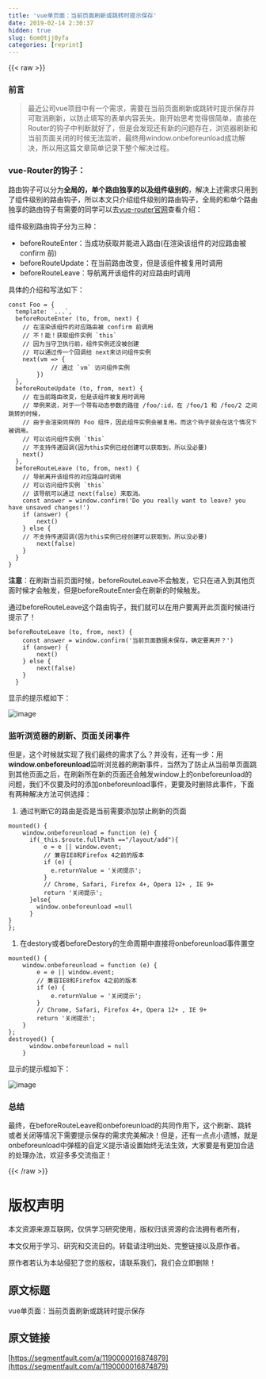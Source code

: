 ```yaml
---
title: 'vue单页面：当前页面刷新或跳转时提示保存' 
date: 2019-02-14 2:30:37
hidden: true
slug: 6om0tjj0yfa
categories: [reprint]
---
```


{{< raw >}}

                    
<h3 id="articleHeader0">前言</h3>
<blockquote>最近公司vue项目中有一个需求，需要在当前页面刷新或跳转时提示保存并可取消刷新，以防止填写的表单内容丢失。刚开始思考觉得很简单，直接在Router的钩子中判断就好了，但是会发现还有新的问题存在，浏览器刷新和当前页面关闭的时候无法监听，最终用window.onbeforeunload成功解决，所以用这篇文章简单记录下整个解决过程。</blockquote>
<h3 id="articleHeader1">vue-Router的钩子：</h3>
<p>路由钩子可以分为<strong>全局的，单个路由独享的以及组件级别的</strong>，解决上述需求只用到了组件级别的路由钩子，所以本文只介绍组件级别的路由钩子，全局的和单个路由独享的路由钩子有需要的同学可以去<a href="https://router.vuejs.org/zh/guide/advanced/navigation-guards.html" rel="nofollow noreferrer" target="_blank">vue-router官网</a>查看介绍：</p>
<p>组件级别路由钩子分为三种：</p>
<ul>
<li>beforeRouteEnter：当成功获取并能进入路由(在渲染该组件的对应路由被 confirm 前)</li>
<li>beforeRouteUpdate：在当前路由改变，但是该组件被复用时调用</li>
<li>beforeRouteLeave：导航离开该组件的对应路由时调用</li>
</ul>
<p>具体的介绍和写法如下：</p>
<div class="widget-codetool" style="display:none;">
      <div class="widget-codetool--inner">
      <span class="selectCode code-tool" data-toggle="tooltip" data-placement="top" title="" data-original-title="全选"></span>
      <span type="button" class="copyCode code-tool" data-toggle="tooltip" data-placement="top" data-clipboard-text="const Foo = {
  template: `...`,
  beforeRouteEnter (to, from, next) {
    // 在渲染该组件的对应路由被 confirm 前调用
    // 不！能！获取组件实例 `this`
    // 因为当守卫执行前，组件实例还没被创建
    // 可以通过传一个回调给 next来访问组件实例
    next(vm => { 
            // 通过 `vm` 访问组件实例
        })
  },
  beforeRouteUpdate (to, from, next) {
    // 在当前路由改变，但是该组件被复用时调用
    // 举例来说，对于一个带有动态参数的路径 /foo/:id，在 /foo/1 和 /foo/2 之间跳转的时候，
    // 由于会渲染同样的 Foo 组件，因此组件实例会被复用。而这个钩子就会在这个情况下被调用。
    // 可以访问组件实例 `this`
    // 不支持传递回调(因为this实例已经创建可以获取到，所以没必要)
    next()
  },
  beforeRouteLeave (to, from, next) {
    // 导航离开该组件的对应路由时调用
    // 可以访问组件实例 `this`
    // 该导航可以通过 next(false) 来取消。
    const answer = window.confirm('Do you really want to leave? you have unsaved changes!')
    if (answer) {
        next()
    } else {
    // 不支持传递回调(因为this实例已经创建可以获取到，所以没必要)
        next(false)
    }
  }
}" title="" data-original-title="复制"></span>
      <span type="button" class="saveToNote code-tool" data-toggle="tooltip" data-placement="top" title="" data-original-title="放进笔记"></span>
      </div>
      </div><pre class="hljs awk"><code>const Foo = {
  template: `...`,
  beforeRouteEnter (to, from, <span class="hljs-keyword">next</span>) {
    <span class="hljs-regexp">//</span> 在渲染该组件的对应路由被 confirm 前调用
    <span class="hljs-regexp">//</span> 不！能！获取组件实例 `this`
    <span class="hljs-regexp">//</span> 因为当守卫执行前，组件实例还没被创建
    <span class="hljs-regexp">//</span> 可以通过传一个回调给 <span class="hljs-keyword">next</span>来访问组件实例
    <span class="hljs-keyword">next</span>(vm =&gt; { 
            <span class="hljs-regexp">//</span> 通过 `vm` 访问组件实例
        })
  },
  beforeRouteUpdate (to, from, <span class="hljs-keyword">next</span>) {
    <span class="hljs-regexp">//</span> 在当前路由改变，但是该组件被复用时调用
    <span class="hljs-regexp">//</span> 举例来说，对于一个带有动态参数的路径 <span class="hljs-regexp">/foo/</span>:id，在 <span class="hljs-regexp">/foo/</span><span class="hljs-number">1</span> 和 <span class="hljs-regexp">/foo/</span><span class="hljs-number">2</span> 之间跳转的时候，
    <span class="hljs-regexp">//</span> 由于会渲染同样的 Foo 组件，因此组件实例会被复用。而这个钩子就会在这个情况下被调用。
    <span class="hljs-regexp">//</span> 可以访问组件实例 `this`
    <span class="hljs-regexp">//</span> 不支持传递回调(因为this实例已经创建可以获取到，所以没必要)
    <span class="hljs-keyword">next</span>()
  },
  beforeRouteLeave (to, from, <span class="hljs-keyword">next</span>) {
    <span class="hljs-regexp">//</span> 导航离开该组件的对应路由时调用
    <span class="hljs-regexp">//</span> 可以访问组件实例 `this`
    <span class="hljs-regexp">//</span> 该导航可以通过 <span class="hljs-keyword">next</span>(false) 来取消。
    const answer = window.confirm(<span class="hljs-string">'Do you really want to leave? you have unsaved changes!'</span>)
    <span class="hljs-keyword">if</span> (answer) {
        <span class="hljs-keyword">next</span>()
    } <span class="hljs-keyword">else</span> {
    <span class="hljs-regexp">//</span> 不支持传递回调(因为this实例已经创建可以获取到，所以没必要)
        <span class="hljs-keyword">next</span>(false)
    }
  }
}</code></pre>
<p><strong>注意</strong>：在刷新当前页面时候，beforeRouteLeave不会触发，它只在进入到其他页面时候才会触发，但是beforeRouteEnter会在刷新的时候触发。</p>
<p>通过beforeRouteLeave这个路由钩子，我们就可以在用户要离开此页面时候进行提示了！</p>
<div class="widget-codetool" style="display:none;">
      <div class="widget-codetool--inner">
      <span class="selectCode code-tool" data-toggle="tooltip" data-placement="top" title="" data-original-title="全选"></span>
      <span type="button" class="copyCode code-tool" data-toggle="tooltip" data-placement="top" data-clipboard-text="beforeRouteLeave (to, from, next) {
    const answer = window.confirm('当前页面数据未保存，确定要离开？')
    if (answer) {
        next()
    } else {
        next(false)
    }
  }" title="" data-original-title="复制"></span>
      <span type="button" class="saveToNote code-tool" data-toggle="tooltip" data-placement="top" title="" data-original-title="放进笔记"></span>
      </div>
      </div><pre class="hljs autoit"><code>beforeRouteLeave (<span class="hljs-keyword">to</span>, from, <span class="hljs-keyword">next</span>) {
    <span class="hljs-keyword">const</span> answer = window.confirm(<span class="hljs-string">'当前页面数据未保存，确定要离开？'</span>)
    <span class="hljs-keyword">if</span> (answer) {
        <span class="hljs-keyword">next</span>()
    } <span class="hljs-keyword">else</span> {
        <span class="hljs-keyword">next</span>(<span class="hljs-literal">false</span>)
    }
  }</code></pre>
<p>显示的提示框如下：</p>
<p><span class="img-wrap"><img data-src="http://p5tstjsfi.bkt.clouddn.com/vue-router1luyou.png" src="https://static.alili.techhttp://p5tstjsfi.bkt.clouddn.com/vue-router1luyou.png" alt="image" title="image" style="cursor: pointer; display: inline;"></span></p>
<h3 id="articleHeader2">监听浏览器的刷新、页面关闭事件</h3>
<p>但是，这个时候就实现了我们最终的需求了么？并没有，还有一步：用<strong>window.onbeforeunload</strong>监听浏览器的刷新事件，当然为了防止从当前单页面跳到其他页面之后，在刷新所在新的页面还会触发window上的onbeforeunload的问题，我们不仅要及时的添加onbeforeunload事件，更要及时删除此事件，下面有两种解决方法可供选择：</p>
<ol><li>通过判断它的路由是否是当前需要添加禁止刷新的页面</li></ol>
<div class="widget-codetool" style="display:none;">
      <div class="widget-codetool--inner">
      <span class="selectCode code-tool" data-toggle="tooltip" data-placement="top" title="" data-original-title="全选"></span>
      <span type="button" class="copyCode code-tool" data-toggle="tooltip" data-placement="top" data-clipboard-text="mounted() {
    window.onbeforeunload = function (e) {
      if(_this.$route.fullPath ==&quot;/layout/add&quot;){
          e = e || window.event;
          // 兼容IE8和Firefox 4之前的版本
          if (e) {
            e.returnValue = '关闭提示';
          }
          // Chrome, Safari, Firefox 4+, Opera 12+ , IE 9+
          return '关闭提示';
      }else{
        window.onbeforeunload =null
      }
}
};" title="" data-original-title="复制"></span>
      <span type="button" class="saveToNote code-tool" data-toggle="tooltip" data-placement="top" title="" data-original-title="放进笔记"></span>
      </div>
      </div><pre class="hljs javascript"><code>mounted() {
    <span class="hljs-built_in">window</span>.onbeforeunload = <span class="hljs-function"><span class="hljs-keyword">function</span> (<span class="hljs-params">e</span>) </span>{
      <span class="hljs-keyword">if</span>(_this.$route.fullPath ==<span class="hljs-string">"/layout/add"</span>){
          e = e || <span class="hljs-built_in">window</span>.event;
          <span class="hljs-comment">// 兼容IE8和Firefox 4之前的版本</span>
          <span class="hljs-keyword">if</span> (e) {
            e.returnValue = <span class="hljs-string">'关闭提示'</span>;
          }
          <span class="hljs-comment">// Chrome, Safari, Firefox 4+, Opera 12+ , IE 9+</span>
          <span class="hljs-keyword">return</span> <span class="hljs-string">'关闭提示'</span>;
      }<span class="hljs-keyword">else</span>{
        <span class="hljs-built_in">window</span>.onbeforeunload =<span class="hljs-literal">null</span>
      }
}
};</code></pre>
<ol><li>在destory或者beforeDestory的生命周期中直接将onbeforeunload事件置空</li></ol>
<div class="widget-codetool" style="display:none;">
      <div class="widget-codetool--inner">
      <span class="selectCode code-tool" data-toggle="tooltip" data-placement="top" title="" data-original-title="全选"></span>
      <span type="button" class="copyCode code-tool" data-toggle="tooltip" data-placement="top" data-clipboard-text="mounted() {
    window.onbeforeunload = function (e) {
        e = e || window.event;
        // 兼容IE8和Firefox 4之前的版本
        if (e) {
            e.returnValue = '关闭提示';
        }
        // Chrome, Safari, Firefox 4+, Opera 12+ , IE 9+
        return '关闭提示';
    }
};
destroyed() {
      window.onbeforeunload = null
    }" title="" data-original-title="复制"></span>
      <span type="button" class="saveToNote code-tool" data-toggle="tooltip" data-placement="top" title="" data-original-title="放进笔记"></span>
      </div>
      </div><pre class="hljs javascript"><code>mounted() {
    <span class="hljs-built_in">window</span>.onbeforeunload = <span class="hljs-function"><span class="hljs-keyword">function</span> (<span class="hljs-params">e</span>) </span>{
        e = e || <span class="hljs-built_in">window</span>.event;
        <span class="hljs-comment">// 兼容IE8和Firefox 4之前的版本</span>
        <span class="hljs-keyword">if</span> (e) {
            e.returnValue = <span class="hljs-string">'关闭提示'</span>;
        }
        <span class="hljs-comment">// Chrome, Safari, Firefox 4+, Opera 12+ , IE 9+</span>
        <span class="hljs-keyword">return</span> <span class="hljs-string">'关闭提示'</span>;
    }
};
destroyed() {
      <span class="hljs-built_in">window</span>.onbeforeunload = <span class="hljs-literal">null</span>
    }</code></pre>
<p>显示的提示框如下：</p>
<p><span class="img-wrap"><img data-src="http://p5tstjsfi.bkt.clouddn.com/vue-router1%E8%B7%AF%E7%94%B1%E9%92%A9%E5%AD%90.png" src="https://static.alili.techhttp://p5tstjsfi.bkt.clouddn.com/vue-router1%E8%B7%AF%E7%94%B1%E9%92%A9%E5%AD%90.png" alt="image" title="image" style="cursor: pointer; display: inline;"></span></p>
<h3 id="articleHeader3">总结</h3>
<p>最终，在beforeRouteLeave和onbeforeunload的共同作用下，这个刷新、跳转或者关闭等情况下需要提示保存的需求完美解决！但是，还有一点点小遗憾，就是onbeforeunload中弹框的自定义提示语设置始终无法生效，大家要是有更加合适的处理办法，欢迎多多交流指正！</p>

                
{{< /raw >}}

# 版权声明
本文资源来源互联网，仅供学习研究使用，版权归该资源的合法拥有者所有，

本文仅用于学习、研究和交流目的。转载请注明出处、完整链接以及原作者。

原作者若认为本站侵犯了您的版权，请联系我们，我们会立即删除！

## 原文标题
vue单页面：当前页面刷新或跳转时提示保存

## 原文链接
[https://segmentfault.com/a/1190000016874879](https://segmentfault.com/a/1190000016874879)

